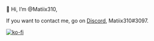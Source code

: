 👋 Hi, I’m @Matiix310,

  If you want to contact me, go on <a href="https://discord.com">Discord</a>, Matiix310#3097.

  [![ko-fi](https://ko-fi.com/img/githubbutton_sm.svg)](https://ko-fi.com/I2I4N41X8)

<!---
Matiix310/Matiix310 is a ✨ special ✨ repository because its `README.md` (this file) appears on your GitHub profile.
You can click the Preview link to take a look at your changes.
--->
